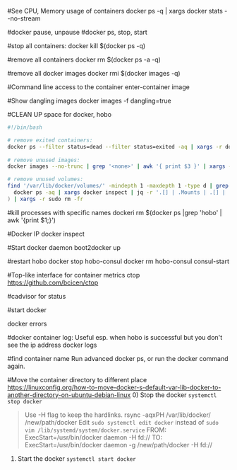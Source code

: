 #See CPU, Memory usage of containers
docker ps -q | xargs  docker stats --no-stream

#docker pause, unpause 
#docker ps, stop, start

#stop all containers:
docker kill $(docker ps -q)

#remove all containers
docker rm $(docker ps -a -q)

#remove all docker images
docker rmi $(docker images -q)

#Command line access to the container 
 enter-container image

#Show dangling images
docker images -f dangling=true 

#CLEAN UP space for docker, hobo
```bash
#!/bin/bash

# remove exited containers:
docker ps --filter status=dead --filter status=exited -aq | xargs -r docker rm -v
    
# remove unused images:
docker images --no-trunc | grep '<none>' | awk '{ print $3 }' | xargs -r docker rmi

# remove unused volumes:
find '/var/lib/docker/volumes/' -mindepth 1 -maxdepth 1 -type d | grep -vFf <(
  docker ps -aq | xargs docker inspect | jq -r '.[] | .Mounts | .[] | .Name | select(.)'
) | xargs -r sudo rm -fr
```


#kill processes with specific names
dockeri rm $(docker ps |grep 'hobo' | awk '{print $1;}')

#Docker IP
docker inspect <container ID>

#Start docker daemon
boot2docker up	

#restart hobo
docker stop hobo-consul
docker rm hobo-consul
consul-start

#Top-like interface for container metrics
ctop
https://github.com/bcicen/ctop

#cadvisor for status

#start docker

docker errors

#docker container log: Useful esp. when hobo is successful but you don't see the ip address
docker logs <containter-name>

#find container name
Run advanced docker ps, or run the docker command again.	

#Move the container directory to different place
https://linuxconfig.org/how-to-move-docker-s-default-var-lib-docker-to-another-directory-on-ubuntu-debian-linux
0) Stop the docker `systemctl stop docker`
> Use -H flag to keep the hardlinks.
	rsync -aqxPH /var/lib/docker/ /new/path/docker
> Edit `sudo systemctl edit docker` instead of `sudo vim /lib/systemd/system/docker.service`
	FROM:
	ExecStart=/usr/bin/docker daemon -H fd://
	TO:
	ExecStart=/usr/bin/docker daemon -g /new/path/docker -H fd://
1) Start the docker `systemctl start docker`